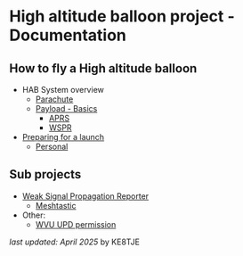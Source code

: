 # High altitude balloon project - Documentation

## How to fly a High altitude balloon

- HAB System overview
	- [Parachute](other/Parachute)
	- [Payload - Basics](docs/Payload%20-%20Basics.md)
		- [APRS]()
		- [WSPR](docs/WSPR/Readme.md)
- [Preparing for a launch](docs/Preparing%20for%20a%20launch.md)
	- [Personal](Tutorials/Launch%20planning.md)

## Sub projects

- [Weak Signal Propagation Reporter](WSPR/Readme.md)
	- [Meshtastic]()
- Other:
	- [WVU UPD permission](other/ARC%20HAB%20-%20WVU-PD-6%20application.md)


*last updated: April 2025* by KE8TJE 